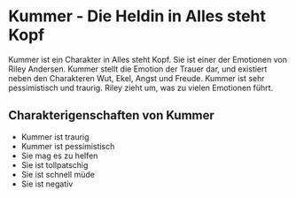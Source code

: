 # Kummer - Die Heldin in Alles steht Kopf

Kummer ist ein Charakter in Alles steht Kopf. Sie ist einer der Emotionen von Riley Andersen. Kummer stellt die Emotion der Trauer dar, und existiert neben den Charakteren Wut, Ekel, Angst und Freude. Kummer ist sehr pessimistisch und traurig.  Riley  zieht um, was zu vielen Emotionen führt. 

## Charakterigenschaften von Kummer

* Kummer ist traurig
* Kummer ist pessimistisch
* Sie mag es zu helfen
* Sie ist tollpatschig
* Sie ist schnell müde
* Sie ist negativ
